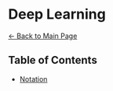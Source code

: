 # Deep Learning
[← Back to Main Page](../README.md)


## Table of Contents
- [Notation](notation.md)